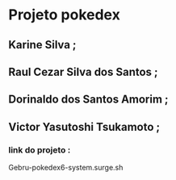 
# Projeto pokedex

## Karine Silva ;
## Raul Cezar Silva dos Santos ;
## Dorinaldo dos Santos Amorim ;
## Victor Yasutoshi Tsukamoto ;


### link do projeto : 
Gebru-pokedex6-system.surge.sh